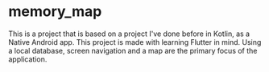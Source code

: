 # memory_map

This is a project that is based on a project I've done before in Kotlin, as a Native Android app.
This project is made with learning Flutter in mind. Using a local database, screen navigation and a map are the primary focus of the application.